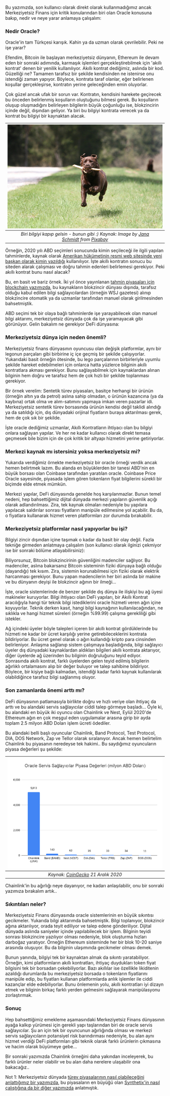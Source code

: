 Bu yazımızda, son kullanıcı olarak direkt olarak kullanmadığımız ancak Merkeziyetsiz Finans için kritik konularından biri olan Oracle konusuna bakıp, nedir ve neye yarar anlamaya çalışalım: 

### Nedir Oracle?
Oracle'in tam Türkçesi karışık. Kahin ya da uzman olarak çevrilebilir. Peki ne işe yarar?

Efendim, Bitcoin ile başlayan merkeziyetsiz dünyanın, Ethereum ile devam eden bir sonraki adımında, karmaşık işlemleri gerçekleştirebilmek için 'akıllı kontrat' denen bir yenilik kullanılıyor. Akıllı kontrat dediğimiz, aslında bir kod. Güzelliği ne? Tamamen tarafsız bir şekilde kendisinden ne istenirse onu istendiği zaman yapıyor. Böylece, kontrata taraf olanlar, eğer belirlenen koşullar gerçekleşirse, kontratın yerine geleceğinden emin oluyorlar. 

Çok güzel ancak ufak bir sorun var. Kontratın, kendisini harekete geçirecek bu önceden belirlenmiş koşulların oluştuğunu bilmesi gerek. Bu koşulların oluşup oluşmadığını belirleyen bilgilerin büyük çoğunluğu ise, blokzincirin içinde değil, dışından geliyor. Ya biri bu bilgiyi kontrata verecek ya da kontrat bu bilgiyi bir kaynaktan alacak. 

| ![labrador](/assets/labrador-5741850_640.jpg)|
|:--:| 
| *Biri bilgiyi kapıp gelsin - bunun gibi :) Kaynak: Image by [Jana Schmidt](https://pixabay.com/users/jawika-19109282/) from [Pixabay](https://pixabay.com/)*|


Örneğin, 2020 yılı ABD seçimleri sonucunda kimin seçileceği ile ilgili yapılan tahminlerde, kaynak olarak [Amerikan hükümetinin resmi web sitesinde yeni başkan olarak kimin yazıldığı](https://www.usa.gov/presidents#item-37462) kullanılıyor. İşte akıllı kontratın sonucu bu siteden alarak çalışması ve doğru tahmin edenleri belirlemesi gerekiyor. Peki akıllı kontrat bunu nasıl alacak?

Bu, en basit ve bariz örnek. İki yıl önce yayınlanan [tahmin piyasaları için blockchain yazımızda](/genel/2018/07/13/gelecegi-tahmin-için-blockchain.html), bu kaynakların blokzincir dünyası dışında, tarafsız olduğu kabul edilen bilgi sağlayıcılardan (örneğin WSJ gazetesi) alınıp blokzincire otomatik ya da uzmanlar tarafından manuel olarak girilmesinden bahsetmiştik. 

ABD seçimi tek bir olaya bağlı tahminlerde işe yarayabilecek olan manuel bilgi aktarımı, merkeziyetsiz dünyada çok da işe yaramayacak gibi görünüyor. Gelin bakalım ne gerekiyor DeFi dünyasına: 

### Merkeziyetsiz dünya için neden önemli?

Merkeziyetsiz finans dünyasının oyuncusu olan değişik platformlar, aynı bir legonun parçaları gibi birbirine iç içe geçmiş bir şekilde çalışıyorlar. Yukarıdaki basit örneğin ötesinde, bu lego parçalarının birbirleriyle uyumlu şekilde hareket edebilmeleri için onlarca hatta yüzlerce bilginin akıllı kontratlara akması gerekiyor. Bunu sağlayabilmek için kaynaklardan alınan bilginin hem doğru ve tarafsız hem de çok hızlı bir şekilde toplanması gerekiyor. 

Bir örnek verelim: Sentetik türev piyasaları, basitçe herhangi bir ürünün (örneğin altın ya da petrol) aslına sahip olmadan, o ürünün kazancına (ya da kaybına) ortak olma ve alım-satımını yapmaya imkan veren pazarlar idi. Merkeziyetsiz sentetik türev borsasında ürünün kendisi değil taklidi alındığı ya da satıldığı için, dış dünyadaki orijinal fiyatların buraya aktarılması gerek, hem de çok sık bir şekilde. 

İşte oracle dediğimiz uzmanlar, Akıllı Kontratların ihtiyacı olan bu bilgiyi onlara sağlayan yapılar.  Ve her ne kadar kullanıcı olarak direkt temasa geçmesek bile bizim için de çok kritik bir altyapı hizmetini yerine getiriyorlar. 

### Merkezi kaynak mı istersiniz yoksa merkeziyetsiz mi?

Yukarıda verdiğimiz örnekte merkeziyetsiz bir oracle örneği verdik ancak hemen belirtmek lazım. Bu alanda en büyüklerden bir tanesi ABD'nin en büyük borsası olan Coinbase tarafından yaratılan oracle. Coinbase Price Oracle sayesinde, piyasada işlem gören tokenların fiyat bilgilerini sürekli bir biçimde elde etmek mümkün. 

Merkezi yapılar, DeFi dünyasında genelde hoş karşılanmazlar. Bunun temel nedeni, hep bahsettiğimiz dijital dünyada merkezi yapıların güvenlik açığı olarak adlandırılması. Zira, tek kaynak olmaları nedeniyle bu yapılara yapılacak saldırılar sonrası fiyatların manipüle edilmesine yol açabilir. Bu da, o fiyatlara kullanarak hizmet veren platformları zor durumda bırakabilir. 

### Merkeziyetsiz platformlar nasıl yapıyorlar bu işi?

Bilgiyi zincir dışından içine taşımak o kadar da basit bir olay değil. Fazla tekniğe girmeden anlatmaya çalışalım (son kullanıcı olarak ilginizi çekmiyor ise bir sonraki bölüme atlayabilirsiniz): 

Biliyorsunuz, Bitcoin blokzincirinin güvenliğini madenciler sağlıyor. Bu madenciler, aslına bakarsanız Bitcoin sisteminin fiziki dünyaya bağlı olduğu (dayandığı) tek kısım. Zira, sistemin korunabilmesi için fiziki olarak elektrik harcanması gerekiyor. Bunu yapan madencilerin her biri aslında bir makine ve bu dünyanın deyişi ile blokzincir ağının bir ilmeği... 

İşte, oracle sistemlerinde de benzer şekilde dış dünya ile ilişkiyi bu ağ üyesi makineler kuruyorlar. Bilgi ihtiyacı olan DeFi yapıları, bir Akıllı Kontrat aracılığıyla hangi tür teknik bilgi istediklerini oracle hizmeti veren ağın içine koyuyorlar. Teknik derken kasıt, hangi bilgi kaynağının kullanılacağından, ne sıklıkla ve hangi hizmet süreleri (örneğin %99.99)  çalışma gerekliliği gibi istekler. 

Ağ içindeki üyeler böyle talepleri içeren bir akıllı kontrat gördüklerinde bu hizmeti ne kadar bir ücret karşılığı yerine getirebileceklerini kontrata bildiriyorlar. Bu ücret genel olarak o ağın kullandığı kripto para cinsinden belirleniyor. Anlaşma sağlanıp sistem çalışmaya başladığında, bilgi sağlayıcı üyeler dış dünyadaki kaynaklardan aldıkları bilgileri akıllı kontrata aktarıyor, diğer üyelerde ağ üzerinden bu bilginin doğruluğunu teyid ediyor. Sonrasında akıllı kontrat, farklı üyelerden gelen teyid edilmiş bilgilerin ağırlıklı ortalamasını alıp bir değer buluyor ve talep sahibine bildiriyor. Böylece, bir kişiye bağlı kalmadan, istendiği kadar farklı kaynak kullanılarak olabildiğince tarafsız bilgi sağlanmış oluyor. 

### Son zamanlarda önemi arttı mı?

DeFi dünyasının patlamasıyla birlikte doğru ve hızlı veriye olan ihtiyaç da arttı ve bu alandaki servis sağlayıcılar ciddi talep görmeye başladı... Öyle ki, bu alandaki en büyük iki oyuncu olan Chainlink ve Nest, Eylül 2020'de Ethereum ağın en çok meşgul eden uygulamalar arasına girip bir ayda toplam 2.5 milyon ABD Doları işlem ücreti ödediler. 

Bu alandaki belli başlı oyuncular Chainlink, Band Protocol, Test Protocol, DIA, DOS Network, Zap ve Tellor olarak sıralanıyor. Ancak hemen belirtelim Chainlink bu piyasanın neredeyse tek hakimi.. Bu saydığımız oyuncuların piyasa değerleri şu şekilde: 

| ![Oracle_servis_saglayicilar](/assets/Oracle_Servis_Saglayicilar_v2.png)|
|:--:| 
| *Kaynak: [CoinGecko](https://www.coingecko.com/en) 21 Aralık 2020*|

Chainlink'in bu ağırlığı neye dayanıyor, ne kadarı anlaşılabilir, onu bir sonraki yazımıza bırakalım artık.. 

### Sıkıntıları neler?
Merkeziyetsiz Finans dünyasında oracle sistemlerinin en büyük sıkıntısı gecikmeler. Yukarıda bilgi aktarımda bahsetmiştik. Bilgi toplanıyor, blokzincir ağına aktarılıyor, orada teyit ediliyor ve talep edene gönderiliyor. Dijital dünyada aslında saniyeler içinde yapılabilecek bir işlem. Bilginin teyidi sonrası blokzincire yazılıyor olması nedeniyle, blok oluşturma hızları darboğaz yaratıyor. Örneğin Ethereum sisteminde her bir blok 10-20 saniye arasında oluşuyor. Bu da bilginin ulaşımında gecikmeler olması demek. 

Bunun yanında, bilgiyi tek bir kaynaktan almak da sıkıntı yaratabiliyor. Örneğin, kimi platformların akıllı kontratları, ihtiyaç duydukları token fiyat bilgisini tek bir borsadan çekebiliyorlar. Bazı akıllılar ise özellikle likiditenin azaldığı durumlarda bu merkeziyetsiz borsada o tokenların fiyatlarını manipüle edip, bu fiyatları kullanan platformlarda anlık işlemler ile ciddi kazançlar elde edebiliyorlar. Bunu önlemenin yolu, akıllı kontratları iyi dizayn etmek ve bilginin birkaç farklı yerden gelmesini sağlayarak manipülasyonu zorlaştırmak. 

### Sonuç
Hep bahsettiğimiz emekleme aşamasındaki Merkeziyetsiz Finans dünyasının ayağa kalkıp yürümesi için gerekli yapı taşlarından biri de oracle servis sağlayıcılar. Şu an için tek bir oyuncunun ağırlığında olması ve merkezi servis sağlayıcıların potansiyel risk barındırması nedeniyle, bu alan aynı hizmet verdiği DeFi platformları gibi teknik olarak farklı ürünlerin çıkmasına ve hacim olarak büyümeye gebe... 

Bir sonraki yazımızda Chainlink örneğini daha yakından inceleyerek, bu farklı ürünler neler olabilir ve bu alan daha nerelere ulaşabilir ona bakacağız.. 


Not 1: Merkeziyetsiz dünyada [türev piyasalarının nasıl olabileceğini anlattığımız bir yazımızda](/genel/2020/08/20/defi-turev-piyasalari-nasil-oluyor.html), bu piyasaların en büyüğü olan [Synthetix'in nasıl çalıştığına da bir diğer yazımızda](/genel/2020/08/28/Defi-turev-piyasasi-synthetix-nasil-calisiyor.html) anlatmıştık.  

